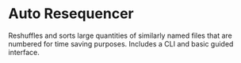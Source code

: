 # Auto Resequencer
Reshuffles and sorts large quantities of similarly named files that are numbered for time saving purposes. Includes a CLI and basic guided interface.